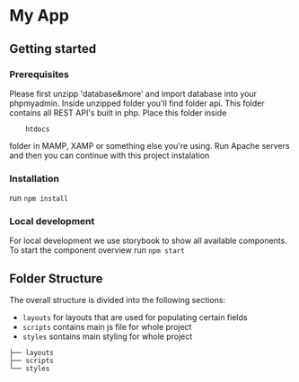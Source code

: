 # My App

## Getting started

### Prerequisites

Please first unzipp 'database&more' and import database into your phpmyadmin. Inside unzipped folder you'll
find folder api. This folder contains all REST API's built in php. Place this folder inside 
```
    htdocs
```
folder in MAMP, XAMP or something else you're using. Run Apache servers and then you can continue with this project instalation

### Installation

run `npm install`

### Local development

For local development we use storybook to show all available components.  
To start the component overview run `npm start`

## Folder Structure

The overall structure is divided into the following sections:

- `layouts` for layouts that are used for populating certain fields
- `scripts` contains main js file for whole project
- `styles` sontains main styling for whole project

```
├── layouts
├── scripts
└── styles
```